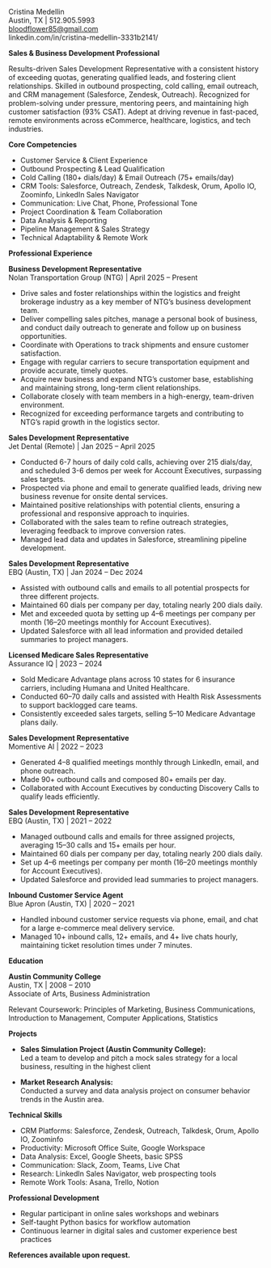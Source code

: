 Cristina Medellin  
Austin, TX | 512.905.5993  
bloodflower85@gmail.com  
linkedin.com/in/cristina-medellin-3331b2141/

**Sales & Business Development Professional**

Results-driven Sales Development Representative with a consistent history of exceeding quotas, generating qualified leads, and fostering client relationships. Skilled in outbound prospecting, cold calling, email outreach, and CRM management (Salesforce, Zendesk, Outreach). Recognized for problem-solving under pressure, mentoring peers, and maintaining high customer satisfaction (93% CSAT). Adept at driving revenue in fast-paced, remote environments across eCommerce, healthcare, logistics, and tech industries.

**Core Competencies**

- Customer Service & Client Experience  
- Outbound Prospecting & Lead Qualification  
- Cold Calling (180+ dials/day) & Email Outreach (75+ emails/day)  
- CRM Tools: Salesforce, Outreach, Zendesk, Talkdesk, Orum, Apollo IO, Zoominfo, LinkedIn Sales Navigator  
- Communication: Live Chat, Phone, Professional Tone  
- Project Coordination & Team Collaboration  
- Data Analysis & Reporting  
- Pipeline Management & Sales Strategy  
- Technical Adaptability & Remote Work

**Professional Experience**

**Business Development Representative**  
Nolan Transportation Group (NTG) | April 2025 – Present  
- Drive sales and foster relationships within the logistics and freight brokerage industry as a key member of NTG’s business development team.  
- Deliver compelling sales pitches, manage a personal book of business, and conduct daily outreach to generate and follow up on business opportunities.  
- Coordinate with Operations to track shipments and ensure customer satisfaction.  
- Engage with regular carriers to secure transportation equipment and provide accurate, timely quotes.  
- Acquire new business and expand NTG’s customer base, establishing and maintaining strong, long-term client relationships.  
- Collaborate closely with team members in a high-energy, team-driven environment.  
- Recognized for exceeding performance targets and contributing to NTG’s rapid growth in the logistics sector.

**Sales Development Representative**  
Jet Dental (Remote) | Jan 2025 – April 2025  
- Conducted 6-7 hours of daily cold calls, achieving over 215 dials/day, and scheduled 3-6 demos per week for Account Executives, surpassing sales targets.  
- Prospected via phone and email to generate qualified leads, driving new business revenue for onsite dental services.  
- Maintained positive relationships with potential clients, ensuring a professional and responsive approach to inquiries.  
- Collaborated with the sales team to refine outreach strategies, leveraging feedback to improve conversion rates.  
- Managed lead data and updates in Salesforce, streamlining pipeline development.

**Sales Development Representative**  
EBQ (Austin, TX) | Jan 2024 – Dec 2024  
- Assisted with outbound calls and emails to all potential prospects for three different projects.  
- Maintained 60 dials per company per day, totaling nearly 200 dials daily.  
- Met and exceeded quota by setting up 4–6 meetings per company per month (16–20 meetings monthly for Account Executives).  
- Updated Salesforce with all lead information and provided detailed summaries to project managers.

**Licensed Medicare Sales Representative**  
Assurance IQ | 2023 – 2024  
- Sold Medicare Advantage plans across 10 states for 6 insurance carriers, including Humana and United Healthcare.  
- Conducted 60–70 daily calls and assisted with Health Risk Assessments to support backlogged care teams.  
- Consistently exceeded sales targets, selling 5–10 Medicare Advantage plans daily.

**Sales Development Representative**  
Momentive AI | 2022 – 2023  
- Generated 4–8 qualified meetings monthly through LinkedIn, email, and phone outreach.  
- Made 90+ outbound calls and composed 80+ emails per day.  
- Collaborated with Account Executives by conducting Discovery Calls to qualify leads efficiently.

**Sales Development Representative**  
EBQ (Austin, TX) | 2021 – 2022  
- Managed outbound calls and emails for three assigned projects, averaging 15–30 calls and 15+ emails per hour.  
- Maintained 60 dials per company per day, totaling nearly 200 dials daily.  
- Set up 4–6 meetings per company per month (16–20 meetings monthly for Account Executives).  
- Updated Salesforce and provided lead summaries to project managers.

**Inbound Customer Service Agent**  
Blue Apron (Austin, TX) | 2020 – 2021  
- Handled inbound customer service requests via phone, email, and chat for a large e-commerce meal delivery service.  
- Managed 10+ inbound calls, 12+ emails, and 4+ live chats hourly, maintaining ticket resolution times under 7 minutes.

**Education**

**Austin Community College**  
Austin, TX | 2008 – 2010  
Associate of Arts, Business Administration

Relevant Coursework: Principles of Marketing, Business Communications, Introduction to Management, Computer Applications, Statistics

**Projects**

- **Sales Simulation Project (Austin Community College):**  
  Led a team to develop and pitch a mock sales strategy for a local business, resulting in the highest client 

- **Market Research Analysis:**  
  Conducted a survey and data analysis project on consumer behavior trends in the Austin area.


**Technical Skills**

- CRM Platforms: Salesforce, Zendesk, Outreach, Talkdesk, Orum, Apollo IO, Zoominfo  
- Productivity: Microsoft Office Suite, Google Workspace  
- Data Analysis: Excel, Google Sheets, basic SPSS  
- Communication: Slack, Zoom, Teams, Live Chat  
- Research: LinkedIn Sales Navigator, web prospecting tools  
- Remote Work Tools: Asana, Trello, Notion

**Professional Development**

- Regular participant in online sales workshops and webinars  
- Self-taught Python basics for workflow automation  
- Continuous learner in digital sales and customer experience best practices

**References available upon request.**
